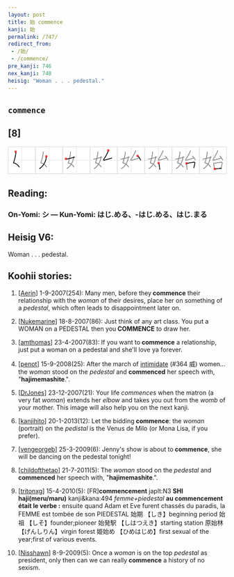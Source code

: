```yaml
---
layout: post
title: 始 commence
kanji: 始
permalink: /747/
redirect_from:
 - /始/
 - /commence/
pre_kanji: 746
nex_kanji: 748
heisig: "Woman . . . pedestal."
---
```


## `commence`

## [8]

<div class="stroke"><img src="../images/E5A78B.png" /></div>

## Reading:

### On-Yomi: シ &mdash; Kun-Yomi: はじ.める、-はじ.める、はじ.まる

## Heisig V6:

Woman . . . pedestal.

## Koohii stories:

1) [<a href="http://kanji.koohii.com/profile/Aerin">Aerin</a>] 1-9-2007(254): Many men, before they<strong> commence</strong> their relationship with the <em>woman</em> of their desires, place her on something of a <em>pedestal</em>, which often leads to disappointment later on.

2) [<a href="http://kanji.koohii.com/profile/Nukemarine">Nukemarine</a>] 18-8-2007(86): Just think of any art class. You put a WOMAN on a PEDESTAL then you<strong> COMMENCE</strong> to draw her.

3) [<a href="http://kanji.koohii.com/profile/amthomas">amthomas</a>] 23-4-2007(83): If you want to<strong> commence</strong> a relationship, just put a woman on a pedestal and she&#039;ll love ya forever.

4) [<a href="http://kanji.koohii.com/profile/penot">penot</a>] 15-9-2008(25): After the march of <a href="../364">intimidate</a> (#364 威) women... the <em>woman</em> stood on the <em>pedestal</em> and <strong>commenced</strong> her speech with, &quot;<strong>hajimemashite</strong>.&quot;.

5) [<a href="http://kanji.koohii.com/profile/DrJones">DrJones</a>] 23-12-2007(21): Your life <em>commences</em> when the matron (a very fat <em>woman</em>) extends her <em>elbow</em> and takes you out from the <em>womb</em> of your mother. This image will also help you on the next kanji.

6) [<a href="http://kanji.koohii.com/profile/kanjihito">kanjihito</a>] 20-1-2013(12): Let the bidding<strong> commence</strong>: the <em>woman</em> (portrait) on the <em>pedistal</em> is the Venus de Milo (or Mona Lisa, if you prefer).

7) [<a href="http://kanji.koohii.com/profile/vengeorgeb">vengeorgeb</a>] 25-3-2009(6): Jenny&#039;s show is about to<strong> commence</strong>, she will be dancing on the pedestal tonight!

8) [<a href="http://kanji.koohii.com/profile/childofthetao">childofthetao</a>] 21-7-2011(5): The <em>woman</em> stood on the <em>pedestal</em> and <strong>commenced</strong> her speech with, &quot;<strong>hajimemashite</strong>.&quot;.

9) [<a href="http://kanji.koohii.com/profile/tritonxg">tritonxg</a>] 15-4-2010(5): [FR]<strong>commencement</strong> japlt:N3 <strong>SHI haji(meru/maru)</strong> kanji&amp;kana:494 <em>femme+piedestal </em><strong>au<strong> commence</strong>ment était le verbe :</strong> ensuite quand Adam et Eve furent chassés du paradis, la FEMME est tombée de son PIEDESTAL 始期 【しき】beginning period 始祖 【しそ】founder;pioneer 始発駅 【しはつえき】starting station 原始林 【げんしりん】virgin forest 姫始め 【ひめはじめ】first sexual of the year;first of various events.

10) [<a href="http://kanji.koohii.com/profile/Nisshawn">Nisshawn</a>] 8-9-2009(5): Once a <em>woman</em> is on the top <em>pedestal</em> as president, only then can we can really<strong> commence</strong> a history of no sexism.

